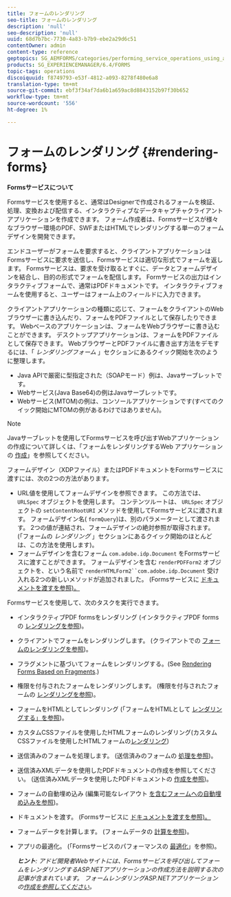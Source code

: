 ```yaml
---
title: フォームのレンダリング
seo-title: フォームのレンダリング
description: 'null'
seo-description: 'null'
uuid: 68d7b7bc-7730-4a83-b7b9-ebe2a29d6c51
contentOwner: admin
content-type: reference
geptopics: SG_AEMFORMS/categories/performing_service_operations_using_apis
products: SG_EXPERIENCEMANAGER/6.4/FORMS
topic-tags: operations
discoiquuid: f8749793-e53f-4812-a093-8278f480e6a8
translation-type: tm+mt
source-git-commit: ebf3f34af7da6b1a659ac8d8843152b97f30b652
workflow-type: tm+mt
source-wordcount: '556'
ht-degree: 1%

---
```



# フォームのレンダリング {#rendering-forms}

**Formsサービスについて**

Formsサービスを使用すると、通常はDesignerで作成されるフォームを検証、処理、変換および配信する、インタラクティブなデータキャプチャクライアントアプリケーションを作成できます。 フォーム作成者は、Formsサービスが様々なブラウザー環境のPDF、SWFまたはHTMLでレンダリングする単一のフォームデザインを開発できます。

エンドユーザーがフォームを要求すると、クライアントアプリケーションはFormsサービスに要求を送信し、Formsサービスは適切な形式でフォームを返します。 Formsサービスは、要求を受け取るとすぐに、データとフォームデザインを結合し、目的の形式でフォームを配信します。 Formサービスの出力はインタラクティブフォームで、通常はPDFドキュメントです。 インタラクティブフォームを使用すると、ユーザーはフォーム上のフィールドに入力できます。

クライアントアプリケーションの種類に応じて、フォームをクライアントのWebブラウザーに書き込んだり、フォームをPDFファイルとして保存したりできます。 Webベースのアプリケーションは、フォームをWebブラウザーに書き込むことができます。 デスクトップアプリケーションは、フォームをPDFファイルとして保存できます。 WebブラウザーとPDFファイルに書き出す方法をデモするには、「 *レンダリングフォーム* 」セクションにあるクイック開始を次のように整理します。

* Java APIで厳密に型指定された（SOAPモード）例は、Javaサーブレットです。
* Webサービス(Java Base64)の例はJavaサーブレットです。
* Webサービス(MTOM)の例は、コンソールアプリケーションです(すべてのクイック開始にMTOMの例があるわけではありません)。

>[!NOTE]
>
>Javaサーブレットを使用してFormsサービスを呼び出すWebアプリケーションの作成について詳しくは、「フォームをレンダリングするWeb アプリケーションの [作成](/help/forms/developing/creating-web-applications-renders-forms.md)」を参照してください。

フォームデザイン（XDPファイル）またはPDFドキュメントをFormsサービスに渡すには、次の2つの方法があります。

* URL値を使用してフォームデザインを参照できます。 この方法では、 `URLSpec` オブジェクトを使用します。 コンテンツルートは、 `URLSpec` オブジェクトの `setContentRootURI` メソッドを使用してFormsサービスに渡されます。 フォームデザイン名( `formQuery`)は、別のパラメーターとして渡されます。 2つの値が連結され、フォームデザインの絶対参照が取得されます。 (「フォームの *レンダリング* 」セクションにあるクイック開始のほとんどは、この方法を使用します)。
* フォームデザインを含むフォーム `com.adobe.idp.Document` をFormsサービスに渡すことができます。 フォームデザインを含む `renderPDFForm2` オブジェクトを、という名前で `renderHTMLForm2``com.adobe.idp.Document` 受け入れる2つの新しいメソッドが追加されました。 (Formsサービスに [ドキュメントを渡すを参照)。](/help/forms/developing/passing-documents-forms-service.md)

Formsサービスを使用して、次のタスクを実行できます。

* インタラクティブPDF formsをレンダリング (インタラクティブPDF formsの [レンダリングを参照](/help/forms/developing/rendering-interactive-pdf-forms.md))。
* クライアントでフォームをレンダリングします。 (クライアントでの [フォームのレンダリングを参照](/help/forms/developing/rendering-forms-client.md))。
* フラグメントに基づいてフォームをレンダリングする。(See [Rendering Forms Based on Fragments](/help/forms/developing/rendering-forms-based-fragments.md).)
* 権限を付与されたフォームをレンダリングします。 (権限を付与されたフォームの [レンダリングを参照](/help/forms/developing/rendering-rights-enabled-forms.md))。
* フォームをHTMLとしてレンダリング (「フォームをHTMLとして [レンダリングする」を参照](/help/forms/developing/rendering-forms-html.md))。
* カスタムCSSファイルを使用したHTMLフォームのレンダリング(カスタムCSSファイルを使用したHTMLフォームの[レンダリング](/help/forms/developing/rendering-html-forms-using-custom.md))
* 送信済みのフォームを処理します。 (送信済みのフォームの [処理を参照](/help/forms/developing/handling-submitted-forms.md))。
* 送信済みXMLデータを使用したPDFドキュメントの作成を参照してください。 (送信済みXMLデータを使用したPDFドキュメントの [作成を参照](/help/forms/developing/creating-pdf-documents-submitted-xml.md))。
* フォームの自動埋め込み (編集可能なレイアウト [を含むフォームへの自動埋め込みを参照](/help/forms/developing/prepopulating-forms-flowable-layouts.md))。
* ドキュメントを渡す。 (Formsサービスに [ドキュメントを渡すを参照)。](/help/forms/developing/passing-documents-forms-service.md)
* フォームデータを計算します。 (フォームデータの [計算を参照](/help/forms/developing/calculating-form-data.md))。
* アプリの最適化。 (「Formsサービスのパフォーマンスの [最適化](/help/forms/developing/optimizing-performance-forms-service.md)」を参照)。

   ***ヒント&#x200B;**: アドビ開発者Webサイトには、Formsサービスを呼び出してフォームをレンダリングするASP.NETアプリケーションの作成方法を説明する次の記事が含まれています。 フォームレンダリングASP.NETアプリケーションの[作成を参照してください](https://www.adobe.com/devnet/livecycle/articles/asp_net.html)。*

